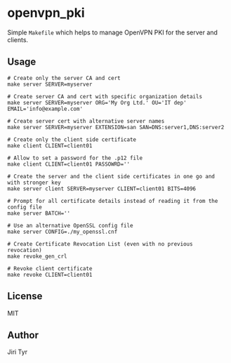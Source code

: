 openvpn_pki
===========

Simple `Makefile` which helps to manage OpenVPN PKI for the server and clients.


Usage
-----

```
# Create only the server CA and cert
make server SERVER=myserver

# Create server CA and cert with specific organization details
make server SERVER=myserver ORG='My Org Ltd.' OU='IT dep' EMAIL='info@example.com'

# Create server cert with alternative server names
make server SERVER=myserver EXTENSION=san SAN=DNS:server1,DNS:server2

# Create only the client side certificate
make client CLIENT=client01

# Allow to set a password for the .p12 file
make client CLIENT=client01 PASSOWRD=''

# Create the server and the client side certificates in one go and with stronger key
make server client SERVER=myserver CLIENT=client01 BITS=4096

# Prompt for all certificate details instead of reading it from the config file
make server BATCH=''

# Use an alternative OpenSSL config file
make server CONFIG=./my_openssl.cnf

# Create Certificate Revocation List (even with no previous revocation)
make revoke_gen_crl

# Revoke client certificate
make revoke CLIENT=client01
```


License
-------

MIT


Author
------

Jiri Tyr

